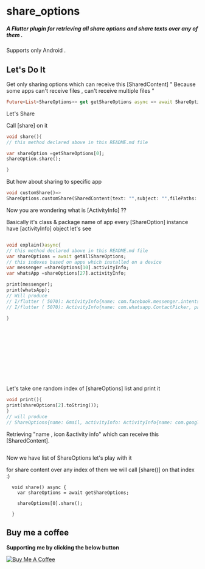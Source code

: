 # share_options 

##### A Flutter plugin for retrieving all share options and share texts over any of them .


Supports only Android . 



## Let's Do It


 

Get only sharing options which can receive this [SharedContent] 
" Because some apps can't receive files , can't receive multiple files "



```dart
Future<List<ShareOptions>> get getShareOptions async => await ShareOptions.getShareOptions(SharedContent(text: "hello", subject: "", filePaths: []));
```
Let's Share  

Call [share] on it  

```dart
void share(){
// this method declared above in this README.md file

var shareOption =getShareOptions[0]; 
shareOption.share();

}
```

But how about sharing to specific app  

```dart
void customShare()=>
ShareOptions.customShare(SharedContent(text: "",subject: "",filePaths: []), ActivityInfo(name: "",packageName: ""));
```

Now you are wondering what is [ActivityInfo] ??


Basically it's class & package name of app 
every [ShareOption] instance have [activityInfo] object let's see


```dart

void explain()async{
// this method declared above in this README.md file
var shareOptions = await getAllShareOptions;
// this indexes based on apps which installed on a device
var messenger =shareOptions[10].activityInfo;
var whatsApp =shareOptions[27].activityInfo;

print(messenger); 
print(whatsApp);
// Will produce
// I/flutter ( 5070): ActivityInfo{name: com.facebook.messenger.intents.ShareIntentHandler, packageName: com.facebook.orca}
// I/flutter ( 5070): ActivityInfo{name: com.whatsapp.ContactPicker, packageName: com.whatsapp}

}













```






Let's take one random index of [shareOptions] list and print it
```dart
void print(){
print(shareOptions[2].toString());
}
// will produce 
// ShareOptions{name: Gmail, activityInfo: ActivityInfo{name: com.google.android.gm.ComposeActivityGmailExternal, packageName: com.google.android.gm}, icon: [137, 80, 78, 71, 13, 10, 26, 10, 0, 0, 0, 13, 73, 72, 68, 82, 0, 0, 0, 144, 0, 0, 0, 144, 8, 6, 0, 0, 0, 231, 70, 226, 184, 0, 0, 0, 1, 115, 82, 71, 66, 0, 174, 206, 28, 233, 0, 0, 0, 4, 115, 66, 73, 84, 8, 8, 8, 8, 124, 8, 100, 136, 0, 0, 19, 216, 73, 68, 65, 84, 120, 156, 237, 157, 123, 144, 28, 117, 157, 192, 63, 191, 126, 204, 204, 206, 236, 204, 110, 216, 71, 72, 8, 18, 8, 7, 134, 151, 9, 154, 243, 176, 176, 4, 21, 169, 0, 134, 128, 242, 6, 229, 17, 81, 46, 196, 199, 161, 167, 119, 82, 167, 165, 117, 167, 82, 150, 167, 222, 201, 169, 85, 122, 15, 161, 56, 240, 84, 8, 88, 36, 40, 65, 196, 82, 56, 2, 114, 88, 133, 130, 15, 76, 66, 94, 251, 206, 238, 236, 188, 187, 127, 247, 199, 76, 79, 122, 102, 123, 118, 103, 182, 167, 231, 145, 252, 62, 85, 83, 59, 219, 211, 211, 253, 155, 238, 207, 124, 127, 223, 223, 163, 123, 4, 243, 32, 165, 140, 0, 151, 3, 215, Reloaded

```





Retrieving  "name , icon &activity info" which can receive this [SharedContent].

```dart

```


Now we have list of ShareOptions let's play with it


for share content over any index of them we will call [share()] on that index :)

```
  void share() async {
    var shareOptions = await getShareOptions;
 
    shareOptions[0].share();

  }
```




 
## Buy me a coffee 

**Supporting me by clicking the below button** 

<a href="https://www.buymeacoffee.com/mogaber" target="_blank"><img src="https://www.buymeacoffee.com/assets/img/custom_images/orange_img.png" alt="Buy Me A Coffee" style="height: auto !important;width: auto !important;" ></a>


 
